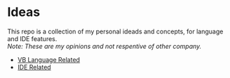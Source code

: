 # Ideas

This repo is a collection of my personal ideads and concepts, for language and IDE features.  
*Note: These are my opinions and not respentive of other company.* 

  * [VB Language Related](../blob/master/VB_Language_Related/ReadMe.md)    
  * [IDE Related](../blob/master/IDE_Related/ReadMe.md)